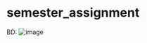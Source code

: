 # semester_assignment
BD: ![image](https://user-images.githubusercontent.com/86842817/197837170-3a930cd6-cc2c-4f4a-9ffe-6a6fdc67f448.png)

